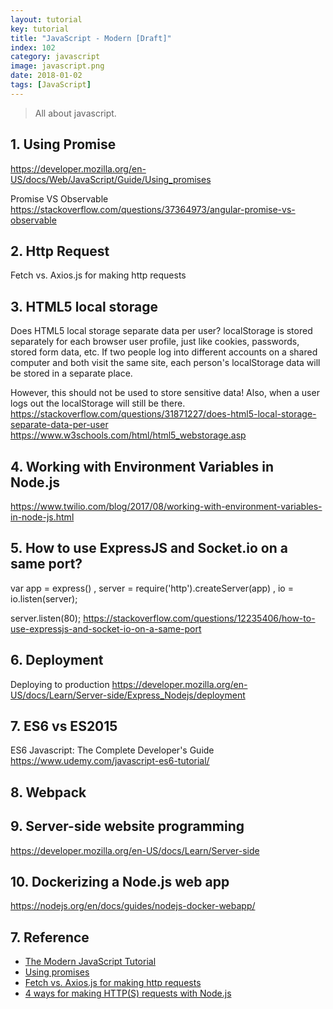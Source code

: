 ```yaml
---
layout: tutorial
key: tutorial
title: "JavaScript - Modern [Draft]"
index: 102
category: javascript
image: javascript.png
date: 2018-01-02
tags: [JavaScript]
---
```


> All about javascript.

## 1. Using Promise
https://developer.mozilla.org/en-US/docs/Web/JavaScript/Guide/Using_promises

Promise VS Observable
https://stackoverflow.com/questions/37364973/angular-promise-vs-observable

## 2. Http Request
Fetch vs. Axios.js for making http requests

## 3. HTML5 local storage
Does HTML5 local storage separate data per user?
localStorage is stored separately for each browser user profile, just like cookies, passwords, stored form data, etc. If two people log into different accounts on a shared computer and both visit the same site, each person's localStorage data will be stored in a separate place.

However, this should not be used to store sensitive data! Also, when a user logs out the localStorage will still be there.
https://stackoverflow.com/questions/31871227/does-html5-local-storage-separate-data-per-user
https://www.w3schools.com/html/html5_webstorage.asp

## 4. Working with Environment Variables in Node.js
https://www.twilio.com/blog/2017/08/working-with-environment-variables-in-node-js.html

## 5. How to use ExpressJS and Socket.io on a same port?
var app = express()
  , server = require('http').createServer(app)
  , io = io.listen(server);

server.listen(80);
https://stackoverflow.com/questions/12235406/how-to-use-expressjs-and-socket-io-on-a-same-port

## 6. Deployment
Deploying to production
https://developer.mozilla.org/en-US/docs/Learn/Server-side/Express_Nodejs/deployment

## 7. ES6 vs ES2015
ES6 Javascript: The Complete Developer's Guide
https://www.udemy.com/javascript-es6-tutorial/

## 8. Webpack

## 9. Server-side website programming
https://developer.mozilla.org/en-US/docs/Learn/Server-side

## 10. Dockerizing a Node.js web app
https://nodejs.org/en/docs/guides/nodejs-docker-webapp/

## 7. Reference
* [The Modern JavaScript Tutorial](https://javascript.info/)
* [Using promises](https://developer.mozilla.org/en-US/docs/Web/JavaScript/Guide/Using_promises)  
* [Fetch vs. Axios.js for making http requests](https://medium.com/@thejasonfile/fetch-vs-axios-js-for-making-http-requests-2b261cdd3af5)
* [4 ways for making HTTP(S) requests with Node.js](https://codeburst.io/4-ways-for-making-http-s-requests-with-node-js-c524f999942d)
